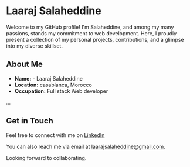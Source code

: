 # Laaraj Salaheddine

Welcome to my GitHub profile! I'm Salaheddine, and among my many passions, stands my commitment to web development. Here, I proudly present a collection of my personal projects, contributions, and a glimpse into my diverse skillset.

## About Me

- **Name:** - Laaraj Salaheddine
- **Location:** casablanca, Morocco
- **Occupation:** Full stack Web developer 

...

## Get in Touch

Feel free to connect with me on [LinkedIn](https://www.linkedin.com/in/laarajsalaheddine/)

You can also reach me via email at <a href="mailto:laarajsalaheddine@gmail.com">laarajsalaheddine@gmail.com</a>.

Looking forward to collaborating.

